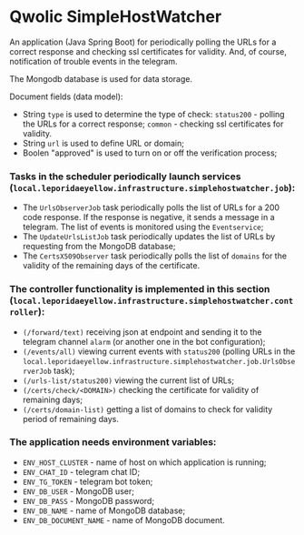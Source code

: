 # Qwolic SimpleHostWatcher

An application (Java Spring Boot) for periodically polling the URLs for a correct response and checking ssl certificates for validity. And, of course, notification of trouble events in the telegram.

The Mongodb database is used for data storage.

Document fields (data model):
- String `type` is used to determine the type of check: 
    `status200` - polling the URLs for a correct response; 
    `common` - checking ssl certificates for validity.
- String `url` is used to define URL or domain;
- Boolen "approved"  is used to turn on or off the verification process;


### Tasks in the scheduler periodically launch services (`local.leporidaeyellow.infrastructure.simplehostwatcher.job`):
- The `UrlsObserverJob` task periodically polls the list of URLs for a 200 code response. If the response is negative, it sends a message in a telegram. The list of events is monitored using the `Eventservice`;
- The `UpdateUrlsListJob` task periodically updates the list of URLs by requesting from the MongoDB database;
- The `CertsX509Observer` task periodically polls the list of `domains` for the validity of the remaining days of the certificate.



### The controller functionality is implemented in this section (`local.leporidaeyellow.infrastructure.simplehostwatcher.controller`):
- `(/forward/text)` receiving json at endpoint and sending it to the telegram channel `alarm` (or another one in the bot configuration);
- `(/events/all)` viewing current events with `status200` (polling URLs in the `local.leporidaeyellow.infrastructure.simplehostwatcher.job.UrlsObserverJob` task);
- `(/urls-list/status200)` viewing the current list of URLs;
- `(/certs/check/<DOMAIN>)` checking the <DOMAIN> certificate for validity of  remaining days;
- `(/certs/domain-list)` getting a list of domains to check for validity period of remaining days.



### The application needs environment variables:
- `ENV_HOST_CLUSTER` - name of host on which application is running;
- `ENV_CHAT_ID` - telegram chat ID;
- `ENV_TG_TOKEN` - telegram bot token;
- `ENV_DB_USER` - MongoDB user;
- `ENV_DB_PASS` - MongoDB password;
- `ENV_DB_NAME` - name of MongoDB database;
- `ENV_DB_DOCUMENT_NAME` - name of MongoDB document.